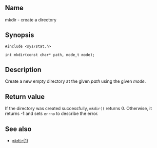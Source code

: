 ## Name

mkdir - create a directory

## Synopsis

```**c++
#include <sys/stat.h>

int mkdir(const char* path, mode_t mode);
```

## Description

Create a new empty directory at the given *path* using the given *mode*.

## Return value

If the directory was created successfully, `mkdir()` returns 0. Otherwise,
it returns -1 and sets `errno` to describe the error.

## See also

* [`mkdir`(1)](../man1/mkdir.md)
